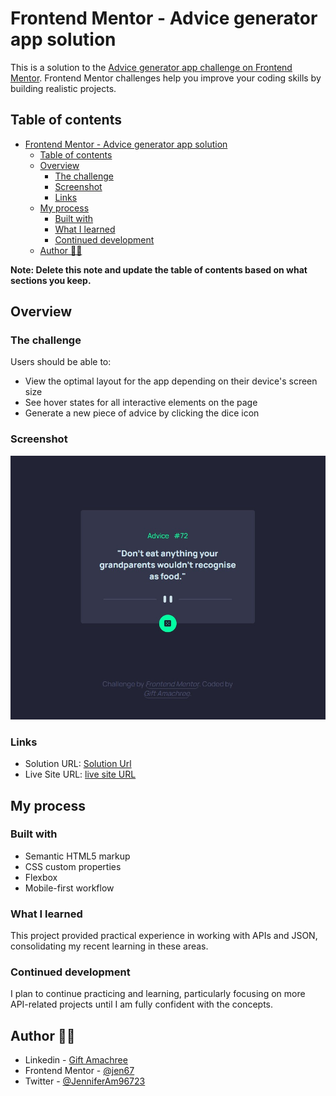 # Frontend Mentor - Advice generator app solution

This is a solution to the [Advice generator app challenge on Frontend Mentor](https://www.frontendmentor.io/challenges/advice-generator-app-QdUG-13db). Frontend Mentor challenges help you improve your coding skills by building realistic projects.

## Table of contents

- [Frontend Mentor - Advice generator app solution](#frontend-mentor---advice-generator-app-solution)
  - [Table of contents](#table-of-contents)
  - [Overview](#overview)
    - [The challenge](#the-challenge)
    - [Screenshot](#screenshot)
    - [Links](#links)
  - [My process](#my-process)
    - [Built with](#built-with)
    - [What I learned](#what-i-learned)
    - [Continued development](#continued-development)
  - [Author 👩‍💻](#author-)

**Note: Delete this note and update the table of contents based on what sections you keep.**

## Overview

### The challenge

Users should be able to:

- View the optimal layout for the app depending on their device's screen size
- See hover states for all interactive elements on the page
- Generate a new piece of advice by clicking the dice icon

### Screenshot

![My design](/advice-generator-app-main/design/mydesktop-design.jpg)

### Links

- Solution URL: [Solution Url](https://github.com/jen67/Frontendmentor-challenges/tree/main/advice-generator-app-main)
- Live Site URL: [live site URL](https://jen67.github.io/Frontendmentor-challenges/advice-generator-app-main)

## My process

### Built with

- Semantic HTML5 markup
- CSS custom properties
- Flexbox
- Mobile-first workflow

### What I learned

This project provided practical experience in working with APIs and JSON, consolidating my recent learning in these areas.

### Continued development

I plan to continue practicing and learning, particularly focusing on more API-related projects until I am fully confident with the concepts.

## Author 👩‍💻

- Linkedin - [Gift Amachree](https://www.linkedin.com/in/gift-amachree-8a523623b/)
- Frontend Mentor - [@jen67](https://www.frontendmentor.io/profile/jen67)
- Twitter - [@JenniferAm96723](https://www.twitter.com/JenniferAm96723)
